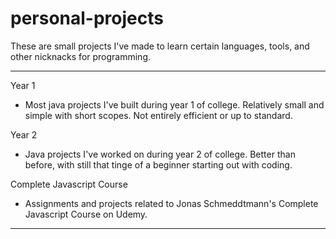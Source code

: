 # personal-projects
These are small projects I've made to learn certain languages, tools, and other nicknacks for programming.

-----------------------------

Year 1
- Most java projects I've built during year 1 of college. Relatively small and simple with short scopes. Not entirely efficient or up to standard.

Year 2
- Java projects I've worked on during year 2 of college. Better than before, with still that tinge of a beginner starting out with coding.

Complete Javascript Course
- Assignments and projects related to Jonas Schmeddtmann's Complete Javascript Course on Udemy. 

-----------------------------
